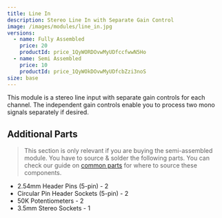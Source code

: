 ```yaml
---
title: Line In
description: Stereo Line In with Separate Gain Control
image: /images/modules/line_in.jpg
versions:
  - name: Fully Assembled
    price: 20
    productId: price_1QyWORDOvwMyUDfccfwwN5Ho
  - name: Semi Assembled
    price: 10
    productId: price_1QyWOkDOvwMyUDfcbZzi3noS
size: base
---
```


This module is a stereo line input with separate gain controls for each channel. The independent gain controls enable you to process two mono signals separately if desired.

## Additional Parts

> This section is only relevant if you are buying the semi-assembled module. You have to source & solder the following parts. You can check our guide on [common parts](/docs/technical-details/common-parts) for where to source these components.

* 2.54mm Header Pins (5-pin) - 2
* Circular Pin Header Sockets (5-pin) - 2
* 50K Potentiometers - 2
* 3.5mm Stereo Sockets - 1
